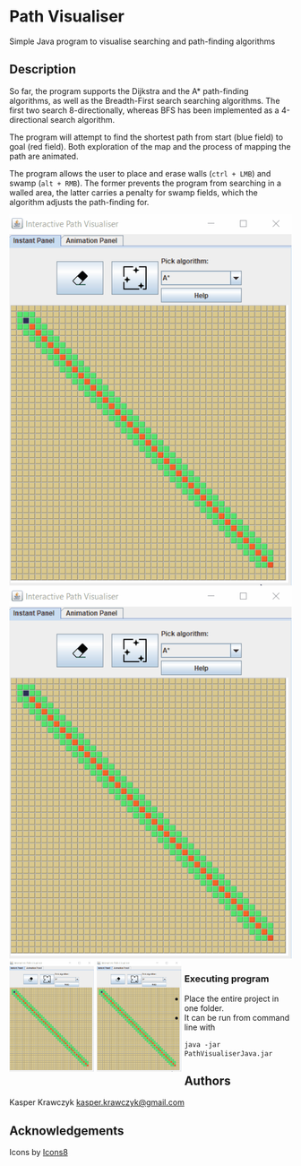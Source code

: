  
 # Path Visualiser

Simple Java program to visualise searching and path-finding algorithms

## Description

So far, the program supports the Dijkstra and the A* path-finding algorithms, as well as the Breadth-First search searching algorithms.
The first two search 8-directionally, whereas BFS has been implemented as a 4-directional search algorithm.

The program will attempt to find the shortest path from start (blue field) to goal (red field). Both exploration of the map and the process of mapping the path are animated.

The program allows the user to place and erase walls (```ctrl + LMB```) and swamp (```alt + RMB```). The former prevents the program from searching in a walled area, the latter carries a penalty for swamp fields, which the algorithm adjusts the path-finding for.

<p align="center">
  <img src="animationPanel_with_Dijkstra.gif" alt="showcase animation panel gif" />
  <img src="instantPanel_with_AStar.gif" alt="showcase instant panel gif" />
 <img src="instantPanel_with_AStar.gif" style="float: left; width: 30%; margin-right: 1%; margin-bottom: 0.5em;">
 <img src="animationPanel_with_Dijkstra.gif" style="float: left; width: 30%; margin-right: 1%; margin-bottom: 0.5em;">
</p>

### Executing program

* Place the entire project in one folder.
* It can be run from command line with
```
java -jar PathVisualiserJava.jar
```

## Authors

Kasper Krawczyk
[kasper.krawczyk@gmail.com](kasper.krawczyk@gmail.com)

## Acknowledgements

Icons by <a target="_blank" href="https://icons8.com">Icons8</a>

